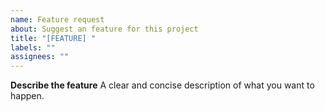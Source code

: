 ```yaml
---
name: Feature request
about: Suggest an feature for this project
title: "[FEATURE] "
labels: ""
assignees: ""
---
```


**Describe the feature**
A clear and concise description of what you want to happen.
